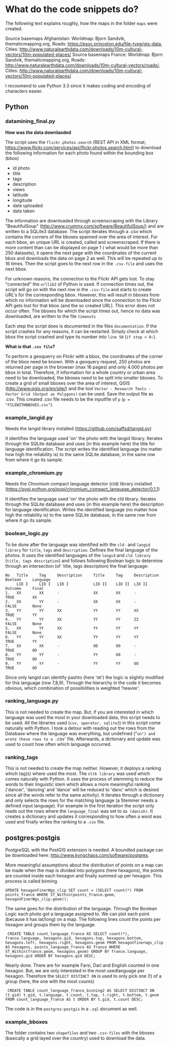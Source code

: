 <h1>What do the code snippets do?</h1>

The following text explains roughly, how the maps in the folder `maps` were created. 

Source basemaps Afghanistan:
Worldmap: Bjorn Sandvik, thematicmapping.org, Roads: https://esoc.princeton.edu/file-type/gis-data, Cities: http://www.naturalearthdata.com/downloads/10m-cultural-vectors/10m-populated-places/
Source basemaps France:
Worldmap: Bjorn Sandvik, thematicmapping.org, Roads: http://www.naturalearthdata.com/downloads/10m-cultural-vectors/roads/, Cities: http://www.naturalearthdata.com/downloads/10m-cultural-vectors/10m-populated-places/


I recoomend to use Python 3.3 since it makes coding and encoding of characters easier.

<h2>Python</h2>

<h3>datamining_final.py</h3>


**How was the data downlaoded**

The script uses the `flickr.photos.search` (REST API in XML format; https://www.flickr.com/services/api/flickr.photos.search.html) to download the following information for each photo found within the bounding box (bbox)

- id photo
- title
- tags
- description 
- views
- latitude
- longitude
- date uploaded
- date taken

The information are downloaded through screenscraping with the Library "BeautifulSoup" (http://www.crummy.com/software/BeautifulSoup/) and are written to a SQLite3 database.
The script iterates through a .csv which contains the corners of the bboxes spanned over the area of interest.
For each bbox, an unique URL is created, called and screenscraped. If there is more content than can be displayed on page 1 ( what would be more than 250 datasets), it opens the next page with the coordinates of the current bbox and downloads the data on page 2 as well. This will be repeated up to 16 times. Then the script goes to the next row in the `.csv-file` and uses the next bbox.

For unknown reasons, the connection to the Flickr API gets lost. To stay "connected" the `urllib2` of Python is used. If connection times out, the script will go on with the next row in the `.csv-file` and starts to create URL's for the corresponding bbox. 
However, this will result in bboxes from which no information will be downloaded since the connection to the Flickr API gets lost for that bbox (and the so created URL). This error does not occur often. The bboxes for which the script times out, hence no data was downloaded, are written to the file `timeouts` 

Each step the script does is documented in the files `documentation`. If the script crashes for any reasons, it can be restarted. Simply check at which bbox the script crashed and type its number into `line 50` (`if stop < 0:`). 

**What is that `.csv file`?**

To perform a geoquerry on Flickr with a bbox, the coordinates of the corner of the bbox need be known. 
With a geoquery request, 250 photos are returned per page in the browser (max 16 pages) and only 4.000 photos per bbox in total. Therefore, if information for a whole country or urban area need to be downloaded, the bboxes need to be split into smaller bboxes. 
To create a grid of small bboxes over the area of interest, QGIS (http://www.qgis.org/en/site/) and the tool `Vector - Research Tools - Vector Grid (Output as Polygons)` can be used. Save the output file as .csv.
This created .csv file needs to be the inputfile of `p` (`p = "FILEWITHBBOXES.csv"`).



<h3> example_langid.py</h3>
 

Needs the langid library installed (https://github.com/saffsd/langid.py)

It identifies the language used 'on' the photo with the langid library.
Iterates through the SQLite database and uses (in this example here) the title for language identification. The script writes the identified language (no matter how high the reliability is) to the same SQLite database, in the same row from where it go its sample.



<h3>example_chromium.py</h3>


Needs the Chromium compact language detector (cld) library installed (https://pypi.python.org/pypi/chromium_compact_language_detector/0.1.1)

It identifies the language used 'on' the photo with the cld library.
Iterates through the SQLite database and uses (in this example here) the description for language identification. Writes the identified language (no matter how high the reliability is) to the same SQLite database, in the same row from where it go its sample.



<h3>boolean_logic.py</h3>


To be done after the language was identified with the `cld-` and `langid library` for `title`, `tags` and `description`.
Defines the final language of the photos. It uses the identified languages of the `langid` and `cld library` (`title, tags description`) and follows following Boolean logic to determine through an intersection (of `title, tags description) the final language:

    No   Title     Tag     Description     Title     Tag     Description     Boolean     Language
         LID I     LID I   LID I           LID II    LID II  LID II          Outcome     Final
    1.   XX        XX      -               XX        XX      -               TRUE        XX
    2.   XX        YY      -               XX        XX      -               FALSE       None
    3.   YY        YY      XX              YY        YY      XX              TRUE        YY
    4.   YY        YY      XX              YY        YY      ZZ              FALSE       None
    5.   XX        YY      XX              YY        YY      YY              FALSE       None
    6.   YY        YY      XX              YY        YY      YY              TRUE        YY
    7.   XX        XX      -               OO        OO      -               TRUE        OO
    8.   YY        YY      -               YY        OO      -               TRUE        OO
    9.   YY        YY      -               YY        YY      OO              TRUE        OO

Since only langid can identify pashto (here '`OO`') the logic is slightly modified for this language (row 7,8,9).
Through the hierarchy in the code it becomes obvious, which combination of possibilities is weighted 'heavier'. 



<h3>ranking_language.py</h3>


This is not needed to create the map. But, if you are interested in which language was used the most in your downloaded data, this script needs to be used. All the libraries used (`csv, operator, sqlite3`) in this script come naturally with Python.  I took a detour with reading out the rows from the Database where the language was everything, but undefined ("`un") and wrote these rows to a .`csv` file. Afterwards, a dictionary and update was used to count how often which language occurred. 



<h3>ranking_tags</h3>

This is not needed to create the map neither. However, it deploys a ranking which tag(s) where used the most. The `nltk library` was used which comes naturally with Python. It uses the process of stemming to reduce the words to their linguistic stem which allows a more meaningful ranking ('dancer', 'dancing' and 'dance' will be reduced to 'danc' which is desired since all the words refer to the same activity). It iterates through a dictionary and only selects the rows for the matching language (a Stemmer needs a defined input language). For example in the first iteration the script only reads out the rows where the `language_final` was set to `da (danish)`. It creates a dictionary and updates it corresponding to how often a word was used and finally writes the ranking to a `.csv` file. 



<h2>postgres:postgis</h2>

PostgreSQL with the PostGIS extension is needed. A boundled package can be downloaded here: http://www.kyngchaos.com/software/postgres.

More meaningful assumptions about the distribution of points on a map can be made when the map is divided into polygons (here hexagons), the points are counted inside each hexagon and finally summed up per hexagon. This process is called binning.

    UPDATE hexagonFinerWgs_clip SET count = (SELECT count(*) FROM points_france WHERE ST_Within(points_france.geom, hexagonFinerWgs_clip.geom));


The same goes for the distribution of the language. Through the Boolean Logic each photo got a language assigned to. We can plot each point (because it has lat/long) on a map. The following lines count the points per hexagon and groups them by the language.

     CREATE TABLE count_language_france AS SELECT count(*), france.language, hexagons.gid, hexagons.top, hexagons.bottom, hexagons.left, hexagons.right, hexagons.geom FROM hexagonfinerwgs_clip AS hexagons, points_language_france AS france WHERE ST_Within(france.geom, hexagons.geom) GROUP BY france.language, hexagons.gid ORDER BY hexagons.gid DESC;


Nearly done. There are for example Farsi, Dari and English counted in one hexagon. But, we are only interested in the most usedlanguage per hexagon. Therefore the `SELECT DISTINCT ON` is used to only pick one (!) of a group (here, the one with the most counts)

     CREATE TABLE count_language_france_binning2 AS SELECT DISTINCT ON (t.gid) t.gid, t.language, t.count, t.top, t.right, t.bottom, t.geom FROM count_language_france AS t ORDER BY t.gid, t.count DESC;


The code is in the `postgres:postgis` in a `.sql` document as well. 



<h3>example_bboxes</h3>

The folder contains two `shapefiles` and two `.csv-files` with the bboxes (basically a grid layed over the country) used to download the data. 
